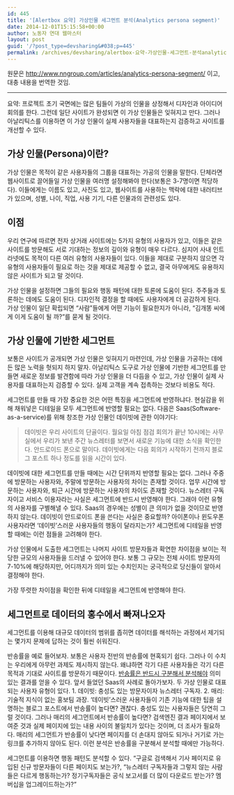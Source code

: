 ```yaml
---
id: 445
title: '[Alertbox 요약] 가상인물 세그먼트 분석(Analytics persona segment)'
date: 2014-12-01T15:15:58+00:00
author: 노동자 연대 웹마스터
layout: post
guid: '/?post_type=devsharing&#038;p=445'
permalink: /archives/devsharing/alertbox-요약-가상인물-세그먼트-분석analytics-persona-segment
---
```

원문은 <http://www.nngroup.com/articles/analytics-persona-segment/> 이고, 대충 내용을 번역한 것임.

* * *

요약: 프로젝트 초기 국면에는 많은 팀들이 가상의 인물을 상정해서 디자인과 아이디어 회의를 한다. 그런데 일단 사이트가 완성되면 이 가상 인물들은 잊혀지고 만다. 그러나 아날리틱스를 이용하면 이 가상 인물이 실제 사용자들을 대표하는지 검증하고 사이트를 개선할 수 있다.

## 가상 인물(Persona)이란?

가상 인물은 목적이 같은 사용자들의 그룹을 대표하는 가공의 인물을 말한다. 단체라면 웹사이트로 끌어들일 가상 인물을 여러명 설정해봐야 한다(보통은 3-7명이면 적당하다). 이들에게는 이름도 있고, 사진도 있고, 웹사이트를 사용하는 맥락에 대한 내러티브가 있으며, 성별, 나이, 직업, 사용 기기, 다른 인물과의 관련성도 있다.

## 이점

우리 연구에 따르면 전자 상거래 사이트에는 5가지 유형의 사용자가 있고, 이들은 같은 사이트를 방문해도 서로 기대하는 정보의 깊이와 유형이 매우 다르다. 심지어 사내 인트라넷에도 목적이 다른 여러 유형의 사용자들이 있다. 이들을 제대로 구분하지 않으면 각 유형의 사용자들이 필요로 하는 것을 제대로 제공할 수 없고, 결국 아무에게도 유용하지 않은 사이트가 되고 말 것이다.

가상 인물을 설정하면 그들의 필요와 행동 패턴에 대한 토론에 도움이 된다. 주주들과 토론하는 데에도 도움이 된다. 디자인적 결정을 할 때에도 사용자에게 더 공감하게 된다. 가상 인물이 일단 확립되면 “사람”들에게 어떤 기능이 필요한지가 아니라, “김개똥 씨에게 이게 도움이 될 까?”를 묻게 될 것이다.

## 가상 인물에 기반한 세그먼트

보통은 사이트가 공개되면 가상 인물은 잊혀지기 마련인데, 가상 인물을 가공하는 데에 든 많은 노력을 헛되지 하지 말자. 아날리틱스 도구로 가상 인물에 기반한 세그먼트를 만들면 새로운 정보를 발견함에 따라 가상 인물을 더 다듬을 수 있고, 가상 인물이 실제 사용자를 대표하는지 검증할 수 있다. 실제 고객을 계속 접촉하는 것보다 비용도 적다.

세그먼트를 만들 때 가장 중요한 것은 어떤 특징을 세그먼트에 반영하냐다. 현실감을 위해 채워넣은 디테일을 모두 세그먼트에 반영할 필요는 없다. 다음은 Saas(Software-as-a-service)를 위해 창조한 가상 인물인 데이빗에 관한 이야기다:

> 데이빗은 우리 사이트의 단골이다. 월요일 아침 점검 회의가 끝난 10시에는 사무실에서 우리가 보낸 주간 뉴스레터를 보면서 새로운 기능에 대한 소식을 확인한다. 안드로이드 폰으로 말이다. 데이빗에게는 다음 회의가 시작하기 전까지 블로그 포스트 하나 정도를 읽을 시간이 있다.

데이빗에 대한 세그먼트를 만들 때에는 시간 단위까지 반영할 필요는 없다. 그러나 주중에 방문하는 사용자와, 주말에 방문하는 사용자의 차이는 존재할 것이다. 업무 시간에 방문하는 사용자와, 퇴근 시간에 방문하는 사용자의 차이도 존재할 것이다. 뉴스레터 구독자이고 서비스 이용자라는 사실은 세그먼트에 반드시 반영해야 한다. 그래야 이런 유형의 사용자를 구별해낼 수 있다. Saas의 경우에는 성별이 큰 의미가 없을 것이므로 반영하지 않는다. 데이빗이 안드로이드 폰을 쓴다는 사실은 중요할까? 아이폰이나 윈도우폰 사용자라면 ‘데이빗’스러운 사용자들의 행동이 달라지는가? 세그먼트에 디테일을 반영할 때에는 이런 점들을 고려해야 한다.

가상 인물에서 도출한 세그먼트는 나머지 사이트 방문자들과 확연한 차이점을 보이는 적당한 규모의 사용자들을 드러낼 수 있어야 한다. 보통 그 규모는 전체 사이트 방문자의 7-10%에 해당하지만, 어디까지가 의미 있는 수치인지는 궁극적으로 당신들이 알아서 결정해야 한다.

가장 뚜렷한 차이점을 확인한 뒤에 디테일을 세그먼트에 반영해야 한다.

## 세그먼트로 데이터의 홍수에서 빠져나오자

세그먼트를 이용해 대규모 데이터의 범위를 좁히면 데이터를 해석하는 과정에서 제기되는 몇가지 문제에 답하는 것이 훨씬 쉬워진다.

반송률을 예로 들어보자. 보통은 사용자 전반의 반송률에 현혹되기 쉽다. 그러나 이 수치는 우리에게 아무런 과제도 제시하지 않는다. 왜냐하면 각기 다른 사용자들은 각기 다른 목적과 기대로 사이트를 방문하기 때문이다. [반송률은 반드시 구분해서 분석해야](http://www.nngroup.com/articles/reduce-bounce-rates/) 의미 있는 결과를 얻을 수 있다. 앞서 들었던 Saas의 사례로 돌아가보자. 두 가상 인물로 대표되는 사용자 유형이 있다. 1. 데이빗: 충성도 있는 방문자이자 뉴스레터 구독자. 2. 매리: 기술적 지식이 없는 홍보팀 과장. ‘데이빗’스러운 사용자들이 기존 기능에 대한 팁을 설명하는 블로그 포스트에서 반송률이 높다면? 괜찮다. 충성도 있는 사용자들은 당연히 그럴 것이다. 그러나 매리의 세그먼트에서 반송률이 높다면? 검색엔진 결과 페이지에서 보여준 것과 실제 페이지에 있는 내용 사이의 불일치가 있다는 것이며, 더 조사가 필요하다. 매리의 세그먼트가 반송률이 낮다면 페이지를 더 손대지 않아도 되거나 거기로 가는 링크를 추가하지 않아도 된다. 이런 분석은 반송률을 구분해서 분석할 때에만 가능하다.

세그먼트를 이용하면 행동 패턴도 분석할 수 있다. “구글로 검색해서 기사 페이지로 유입된 신규 방문자들이 다른 페이지도 보는가?, “뉴스레터 구독자들과 그렇지 않는 사람들은 다르게 행동하는가? 정기구독자들은 공식 보고서를 더 많이 다운로드 받는가? 멤버십을 업그레이드하는가?”